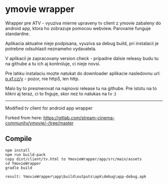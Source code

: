 # ymovie wrapper

Wrapper pre ATV - vyuziva mierne upraveny tv client z ymovie zabaleny do android app, ktora ho zobrazuje pomocou webview. Parovanie funguje standardne.

Aplikacia aktualne nieje podpisana, vyuziva sa debug build, pri instalacii je potrebne odsuhlasit neznameho vydavatela.

V aplikacii je zapracovany version check - pripadne dalsie releasy budu tu na githube a tu ich aj kontroluje, ci nieje novsi.

Pre lahku instalaciu mozte natukat do downloader aplikacie nasledovnu url: [p.xf.cz/y](http://p.xf.cz/y) - pozor, nie httpS, len http.

Malo by to presmerovat na najnovsi release tu na githube. Pre istotu na to klikni aj teraz, ci to fnguje, skor nez to natukas na tv :)

---

Modified tv client for android app wrapper

Forked from here: https://gitlab.com/stream-cinema-community/ymovie/-/tree/master

## Compile

```
npm install
npm run build-pack
copy dist/client/tv.html to YmovieWrapper/app/src/main/assets
cd YmovieWrapper
gradle build

result: YmovieWrapper\app\build\outputs\apk\debug\app-debug.apk
```

